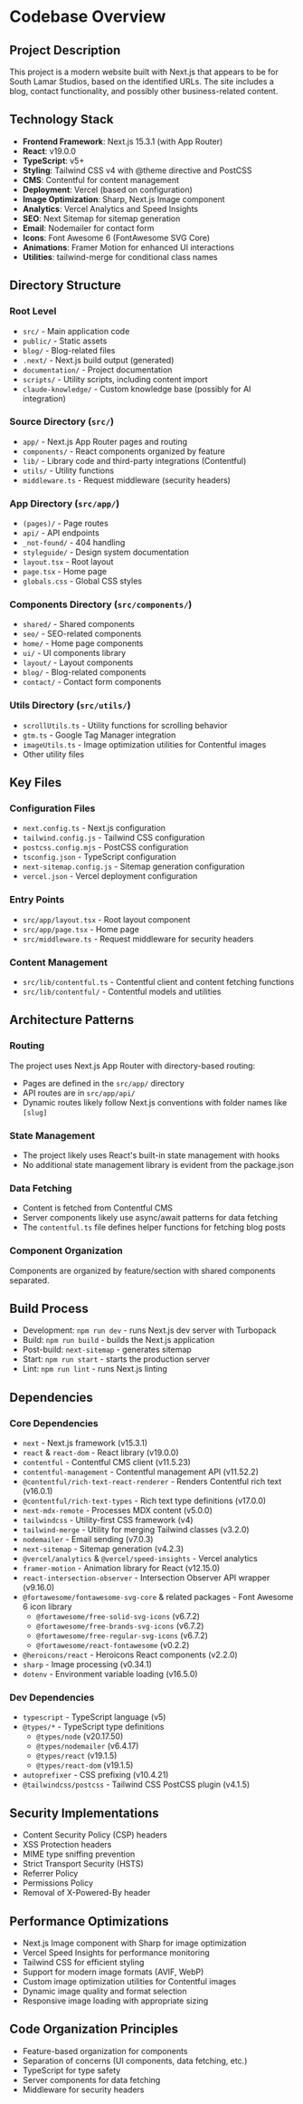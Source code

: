 # Codebase Overview

## Project Description
This project is a modern website built with Next.js that appears to be for South Lamar Studios, based on the identified URLs. The site includes a blog, contact functionality, and possibly other business-related content.

## Technology Stack
- **Frontend Framework**: Next.js 15.3.1 (with App Router)
- **React**: v19.0.0
- **TypeScript**: v5+
- **Styling**: Tailwind CSS v4 with @theme directive and PostCSS
- **CMS**: Contentful for content management
- **Deployment**: Vercel (based on configuration)
- **Image Optimization**: Sharp, Next.js Image component
- **Analytics**: Vercel Analytics and Speed Insights
- **SEO**: Next Sitemap for sitemap generation
- **Email**: Nodemailer for contact form
- **Icons**: Font Awesome 6 (FontAwesome SVG Core)
- **Animations**: Framer Motion for enhanced UI interactions
- **Utilities**: tailwind-merge for conditional class names

## Directory Structure

### Root Level
- `src/` - Main application code
- `public/` - Static assets
- `blog/` - Blog-related files
- `.next/` - Next.js build output (generated)
- `documentation/` - Project documentation
- `scripts/` - Utility scripts, including content import
- `claude-knowledge/` - Custom knowledge base (possibly for AI integration)

### Source Directory (`src/`)
- `app/` - Next.js App Router pages and routing
- `components/` - React components organized by feature
- `lib/` - Library code and third-party integrations (Contentful)
- `utils/` - Utility functions
- `middleware.ts` - Request middleware (security headers)

### App Directory (`src/app/`)
- `(pages)/` - Page routes
- `api/` - API endpoints
- `_not-found/` - 404 handling
- `styleguide/` - Design system documentation
- `layout.tsx` - Root layout
- `page.tsx` - Home page
- `globals.css` - Global CSS styles

### Components Directory (`src/components/`)
- `shared/` - Shared components
- `seo/` - SEO-related components
- `home/` - Home page components
- `ui/` - UI components library
- `layout/` - Layout components
- `blog/` - Blog-related components
- `contact/` - Contact form components

### Utils Directory (`src/utils/`)
- `scrollUtils.ts` - Utility functions for scrolling behavior
- `gtm.ts` - Google Tag Manager integration
- `imageUtils.ts` - Image optimization utilities for Contentful images
- Other utility files

## Key Files

### Configuration Files
- `next.config.ts` - Next.js configuration
- `tailwind.config.js` - Tailwind CSS configuration
- `postcss.config.mjs` - PostCSS configuration
- `tsconfig.json` - TypeScript configuration
- `next-sitemap.config.js` - Sitemap generation configuration
- `vercel.json` - Vercel deployment configuration

### Entry Points
- `src/app/layout.tsx` - Root layout component
- `src/app/page.tsx` - Home page
- `src/middleware.ts` - Request middleware for security headers

### Content Management
- `src/lib/contentful.ts` - Contentful client and content fetching functions
- `src/lib/contentful/` - Contentful models and utilities

## Architecture Patterns

### Routing
The project uses Next.js App Router with directory-based routing:
- Pages are defined in the `src/app/` directory
- API routes are in `src/app/api/`
- Dynamic routes likely follow Next.js conventions with folder names like `[slug]`

### State Management
- The project likely uses React's built-in state management with hooks
- No additional state management library is evident from the package.json

### Data Fetching
- Content is fetched from Contentful CMS
- Server components likely use async/await patterns for data fetching
- The `contentful.ts` file defines helper functions for fetching blog posts

### Component Organization
Components are organized by feature/section with shared components separated.

## Build Process
- Development: `npm run dev` - runs Next.js dev server with Turbopack
- Build: `npm run build` - builds the Next.js application
- Post-build: `next-sitemap` - generates sitemap
- Start: `npm run start` - starts the production server
- Lint: `npm run lint` - runs Next.js linting

## Dependencies

### Core Dependencies
- `next` - Next.js framework (v15.3.1)
- `react` & `react-dom` - React library (v19.0.0)
- `contentful` - Contentful CMS client (v11.5.23)
- `contentful-management` - Contentful management API (v11.52.2)
- `@contentful/rich-text-react-renderer` - Renders Contentful rich text (v16.0.1)
- `@contentful/rich-text-types` - Rich text type definitions (v17.0.0)
- `next-mdx-remote` - Processes MDX content (v5.0.0)
- `tailwindcss` - Utility-first CSS framework (v4)
- `tailwind-merge` - Utility for merging Tailwind classes (v3.2.0)
- `nodemailer` - Email sending (v7.0.3)
- `next-sitemap` - Sitemap generation (v4.2.3)
- `@vercel/analytics` & `@vercel/speed-insights` - Vercel analytics
- `framer-motion` - Animation library for React (v12.15.0)
- `react-intersection-observer` - Intersection Observer API wrapper (v9.16.0)
- `@fortawesome/fontawesome-svg-core` & related packages - Font Awesome 6 icon library
  - `@fortawesome/free-solid-svg-icons` (v6.7.2)
  - `@fortawesome/free-brands-svg-icons` (v6.7.2) 
  - `@fortawesome/free-regular-svg-icons` (v6.7.2)
  - `@fortawesome/react-fontawesome` (v0.2.2)
- `@heroicons/react` - Heroicons React components (v2.2.0)
- `sharp` - Image processing (v0.34.1)
- `dotenv` - Environment variable loading (v16.5.0)

### Dev Dependencies
- `typescript` - TypeScript language (v5)
- `@types/*` - TypeScript type definitions
  - `@types/node` (v20.17.50)
  - `@types/nodemailer` (v6.4.17)
  - `@types/react` (v19.1.5)
  - `@types/react-dom` (v19.1.5)
- `autoprefixer` - CSS prefixing (v10.4.21)
- `@tailwindcss/postcss` - Tailwind CSS PostCSS plugin (v4.1.5)

## Security Implementations
- Content Security Policy (CSP) headers
- XSS Protection headers
- MIME type sniffing prevention
- Strict Transport Security (HSTS)
- Referrer Policy
- Permissions Policy
- Removal of X-Powered-By header

## Performance Optimizations
- Next.js Image component with Sharp for image optimization
- Vercel Speed Insights for performance monitoring
- Tailwind CSS for efficient styling
- Support for modern image formats (AVIF, WebP)
- Custom image optimization utilities for Contentful images
- Dynamic image quality and format selection
- Responsive image loading with appropriate sizing

## Code Organization Principles
- Feature-based organization for components
- Separation of concerns (UI components, data fetching, etc.)
- TypeScript for type safety
- Server components for data fetching
- Middleware for security headers